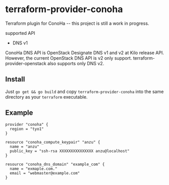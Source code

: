 # terraform-provider-conoha
Terraform plugin for ConoHa -- this project is still a work in progress.

supported API
* DNS v1

ConoHa DNS API is OpenStack Designate DNS v1 and v2 at Kilo release API.
However, the current OpenStack DNS API is v2 only support.
terraform-provider-openstack also supports only DNS v2.

## Install
Just `go get && go build` and copy `terraform-provider-conoha` into the same directory as your `terraform` executable.

## Example

```hcl
provider "conoha" {
  region = "tyo1"
}

resource "conoha_compute_keypair" "anzu" {
  name = "anzu"
  public_key = "ssh-rsa XXXXXXXXXXXXXXX anzu@localhost"
}

resource "conoha_dns_domain" "example_com" {
  name = "exmaple.com."
  email = "webmaster@example.com"
}

```
